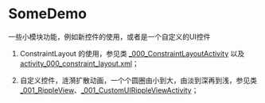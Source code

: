 # SomeDemo
一些小模块功能，例如新控件的使用，或者是一个自定义的UI控件

1. ConstraintLayout 的使用，参见类 [_000_ConstraintLayoutActivity](https://github.com/ibelieve-mm/SomeDemo/blob/master/app/src/main/java/mm/cme/newcomponenttest/activity/_000_ConstraintLayoutActivity.java) 以及[activity_000_constraint_layout.xml](https://github.com/ibelieve-mm/SomeDemo/blob/master/app/src/main/res/layout/activity_000_constraint_layout.xml)；

2. 自定义控件，涟漪扩散动画，一个个圆圈由小到大，由淡到深再到浅，参见类 [_001_RippleView](https://github.com/ibelieve-mm/SomeDemo/blob/master/app/src/main/java/mm/cme/newcomponenttest/view/_001_RippleView.java)、[_001_CustomUIRippleViewActivity](https://github.com/ibelieve-mm/SomeDemo/blob/master/app/src/main/java/mm/cme/newcomponenttest/activity/_001_CustomUIRippleViewActivity.java)；